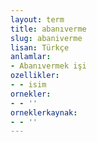 ```yaml
---
layout: term
title: abanıverme
slug: abaniverme
lisan: Türkçe
anlamlar:
- Abanıvermek işi
ozellikler:
- - isim
ornekler:
- - ''
orneklerkaynak:
- - ''
---
```

